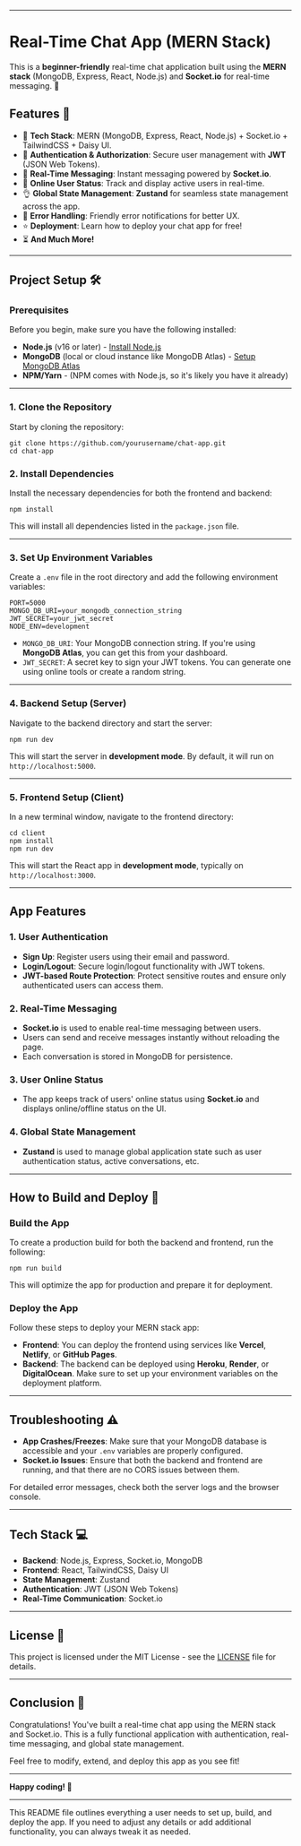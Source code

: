 * * * * *

Real-Time Chat App (MERN Stack)
===============================

This is a **beginner-friendly** real-time chat application built using the **MERN stack** (MongoDB, Express, React, Node.js) and **Socket.io** for real-time messaging. 🚀

Features 🎉
-----------

-   🌟 **Tech Stack**: MERN (MongoDB, Express, React, Node.js) + Socket.io + TailwindCSS + Daisy UI.
-   🎃 **Authentication & Authorization**: Secure user management with **JWT** (JSON Web Tokens).
-   👾 **Real-Time Messaging**: Instant messaging powered by **Socket.io**.
-   🚀 **Online User Status**: Track and display active users in real-time.
-   👌 **Global State Management**: **Zustand** for seamless state management across the app.
-   🐞 **Error Handling**: Friendly error notifications for better UX.
-   ⭐ **Deployment**: Learn how to deploy your chat app for free!
-   ⏳ **And Much More!**

* * * * *

Project Setup 🛠️
-----------------

### Prerequisites

Before you begin, make sure you have the following installed:

-   **Node.js** (v16 or later) - [Install Node.js](https://nodejs.org/)
-   **MongoDB** (local or cloud instance like MongoDB Atlas) - [Setup MongoDB Atlas](https://www.mongodb.com/cloud/atlas)
-   **NPM/Yarn** - (NPM comes with Node.js, so it's likely you have it already)

* * * * *

### 1\. Clone the Repository

Start by cloning the repository:

```
git clone https://github.com/yourusername/chat-app.git
cd chat-app

```

### 2\. Install Dependencies

Install the necessary dependencies for both the frontend and backend:

```
npm install

```

This will install all dependencies listed in the `package.json` file.

* * * * *

### 3\. Set Up Environment Variables

Create a `.env` file in the root directory and add the following environment variables:

```
PORT=5000
MONGO_DB_URI=your_mongodb_connection_string
JWT_SECRET=your_jwt_secret
NODE_ENV=development

```

-   `MONGO_DB_URI`: Your MongoDB connection string. If you're using **MongoDB Atlas**, you can get this from your dashboard.
-   `JWT_SECRET`: A secret key to sign your JWT tokens. You can generate one using online tools or create a random string.

* * * * *

### 4\. Backend Setup (Server)

Navigate to the backend directory and start the server:

```
npm run dev

```

This will start the server in **development mode**. By default, it will run on `http://localhost:5000`.

* * * * *

### 5\. Frontend Setup (Client)

In a new terminal window, navigate to the frontend directory:

```
cd client
npm install
npm run dev

```

This will start the React app in **development mode**, typically on `http://localhost:3000`.

* * * * *

App Features
------------

### 1\. **User Authentication**

-   **Sign Up**: Register users using their email and password.
-   **Login/Logout**: Secure login/logout functionality with JWT tokens.
-   **JWT-based Route Protection**: Protect sensitive routes and ensure only authenticated users can access them.

### 2\. **Real-Time Messaging**

-   **Socket.io** is used to enable real-time messaging between users.
-   Users can send and receive messages instantly without reloading the page.
-   Each conversation is stored in MongoDB for persistence.

### 3\. **User Online Status**

-   The app keeps track of users' online status using **Socket.io** and displays online/offline status on the UI.

### 4\. **Global State Management**

-   **Zustand** is used to manage global application state such as user authentication status, active conversations, etc.

* * * * *

How to Build and Deploy 🚀
--------------------------

### Build the App

To create a production build for both the backend and frontend, run the following:

```
npm run build

```

This will optimize the app for production and prepare it for deployment.

### Deploy the App

Follow these steps to deploy your MERN stack app:

-   **Frontend**: You can deploy the frontend using services like **Vercel**, **Netlify**, or **GitHub Pages**.
-   **Backend**: The backend can be deployed using **Heroku**, **Render**, or **DigitalOcean**. Make sure to set up your environment variables on the deployment platform.

* * * * *

Troubleshooting ⚠️
------------------

-   **App Crashes/Freezes**: Make sure that your MongoDB database is accessible and your `.env` variables are properly configured.
-   **Socket.io Issues**: Ensure that both the backend and frontend are running, and that there are no CORS issues between them.

For detailed error messages, check both the server logs and the browser console.

* * * * *

Tech Stack 💻
-------------

-   **Backend**: Node.js, Express, Socket.io, MongoDB
-   **Frontend**: React, TailwindCSS, Daisy UI
-   **State Management**: Zustand
-   **Authentication**: JWT (JSON Web Tokens)
-   **Real-Time Communication**: Socket.io

* * * * *

License 📜
----------

This project is licensed under the MIT License - see the [LICENSE](https://chatgpt.com/LICENSE) file for details.

* * * * *

Conclusion 🎉
-------------

Congratulations! You've built a real-time chat app using the MERN stack and Socket.io. This is a fully functional application with authentication, real-time messaging, and global state management.

Feel free to modify, extend, and deploy this app as you see fit!

* * * * *

**Happy coding! 🚀**

* * * * *

This README file outlines everything a user needs to set up, build, and deploy the app. If you need to adjust any details or add additional functionality, you can always tweak it as needed.
